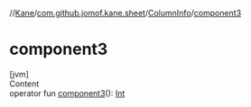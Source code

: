 //[Kane](../../index.md)/[com.github.jomof.kane.sheet](../index.md)/[ColumnInfo](index.md)/[component3](component3.md)



# component3  
[jvm]  
Content  
operator fun [component3](component3.md)(): [Int](https://kotlinlang.org/api/latest/jvm/stdlib/kotlin/-int/index.html)  



